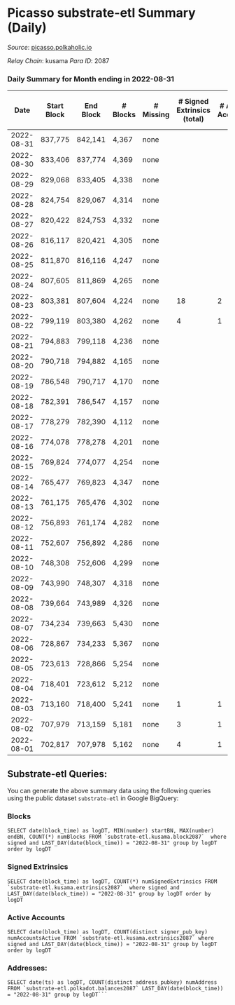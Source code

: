 # Picasso substrate-etl Summary (Daily)

_Source_: [picasso.polkaholic.io](https://picasso.polkaholic.io)

*Relay Chain*: kusama
*Para ID*: 2087



### Daily Summary for Month ending in 2022-08-31


| Date | Start Block | End Block | # Blocks | # Missing | # Signed Extrinsics (total) | # Active Accounts | # Addresses with Balances | # Events | # Transfers | # XCM Transfers In | # XCM Transfers Out |
| ---- | ----------- | --------- | -------- | --------- | --------------------------- | ----------------- | ------------------------- | -------- | ----------- | ------------------ | ------------------- |
| 2022-08-31 | 837,775 | 842,141 | 4,367 | none |  |  | 18 | 8,736 |   |   |   |
| 2022-08-30 | 833,406 | 837,774 | 4,369 | none |  |  | 18 | 8,740 |   |   |   |
| 2022-08-29 | 829,068 | 833,405 | 4,338 | none |  |  | 18 | 8,679 |   |   |   |
| 2022-08-28 | 824,754 | 829,067 | 4,314 | none |  |  | 18 | 8,630 |   |   |   |
| 2022-08-27 | 820,422 | 824,753 | 4,332 | none |  |  | 18 | 8,667 |   |   |   |
| 2022-08-26 | 816,117 | 820,421 | 4,305 | none |  |  | 18 | 8,612 |   |   |   |
| 2022-08-25 | 811,870 | 816,116 | 4,247 | none |  |  | 18 | 8,496 |   |   |   |
| 2022-08-24 | 807,605 | 811,869 | 4,265 | none |  |  | 18 | 8,533 |   |   |   |
| 2022-08-23 | 803,381 | 807,604 | 4,224 | none | 18 | 2 | 18 | 8,725 | 163  | 1  |   |
| 2022-08-22 | 799,119 | 803,380 | 4,262 | none | 4 | 1 | 18 | 8,543 |   |   |   |
| 2022-08-21 | 794,883 | 799,118 | 4,236 | none |  |  | 18 | 8,474 |   |   |   |
| 2022-08-20 | 790,718 | 794,882 | 4,165 | none |  |  | 18 | 8,332 |   |   |   |
| 2022-08-19 | 786,548 | 790,717 | 4,170 | none |  |  | 18 | 8,343 |   |   |   |
| 2022-08-18 | 782,391 | 786,547 | 4,157 | none |  |  | 18 | 8,316 |   |   |   |
| 2022-08-17 | 778,279 | 782,390 | 4,112 | none |  |  | 18 | 8,226 |   |   |   |
| 2022-08-16 | 774,078 | 778,278 | 4,201 | none |  |  | 18 | 8,404 |   |   |   |
| 2022-08-15 | 769,824 | 774,077 | 4,254 | none |  |  | 18 | 8,511 |   |   |   |
| 2022-08-14 | 765,477 | 769,823 | 4,347 | none |  |  | 18 | 8,696 |   |   |   |
| 2022-08-13 | 761,175 | 765,476 | 4,302 | none |  |  | 18 | 8,607 |   |   |   |
| 2022-08-12 | 756,893 | 761,174 | 4,282 | none |  |  | 18 | 8,566 |   |   |   |
| 2022-08-11 | 752,607 | 756,892 | 4,286 | none |  |  | 18 | 8,577 |   |   |   |
| 2022-08-10 | 748,308 | 752,606 | 4,299 | none |  |  | 18 | 8,601 |   |   |   |
| 2022-08-09 | 743,990 | 748,307 | 4,318 | none |  |  | 18 | 8,638 |   |   |   |
| 2022-08-08 | 739,664 | 743,989 | 4,326 | none |  |  | 18 | 8,655 |   |   |   |
| 2022-08-07 | 734,234 | 739,663 | 5,430 | none |  |  | 18 | 10,863 |   |   |   |
| 2022-08-06 | 728,867 | 734,233 | 5,367 | none |  |  | 18 | 10,737 |   |   |   |
| 2022-08-05 | 723,613 | 728,866 | 5,254 | none |  |  | 18 | 10,510 |   |   |   |
| 2022-08-04 | 718,401 | 723,612 | 5,212 | none |  |  | 18 | 10,427 |   |   |   |
| 2022-08-03 | 713,160 | 718,400 | 5,241 | none | 1 | 1 | 18 | 10,490 |   |   |   |
| 2022-08-02 | 707,979 | 713,159 | 5,181 | none | 3 | 1 | 18 | 10,379 |   |   |   |
| 2022-08-01 | 702,817 | 707,978 | 5,162 | none | 4 | 1 | 18 | 10,350 |   |   |   |

## Substrate-etl Queries:
You can generate the above summary data using the following queries using the public dataset `substrate-etl` in Google BigQuery:


### Blocks
```
SELECT date(block_time) as logDT, MIN(number) startBN, MAX(number) endBN, COUNT(*) numBlocks FROM `substrate-etl.kusama.block2087`  where signed and LAST_DAY(date(block_time)) = "2022-08-31" group by logDT order by logDT
```


### Signed Extrinsics
```
SELECT date(block_time) as logDT, COUNT(*) numSignedExtrinsics FROM `substrate-etl.kusama.extrinsics2087`  where signed and LAST_DAY(date(block_time)) = "2022-08-31" group by logDT order by logDT
```


### Active Accounts
```
SELECT date(block_time) as logDT, COUNT(distinct signer_pub_key) numAccountsActive FROM `substrate-etl.kusama.extrinsics2087` where signed and LAST_DAY(date(block_time)) = "2022-08-31" group by logDT order by logDT
```


### Addresses:
```
SELECT date(ts) as logDT, COUNT(distinct address_pubkey) numAddress FROM `substrate-etl.polkadot.balances2087` LAST_DAY(date(block_time)) = "2022-08-31" group by logDT```

